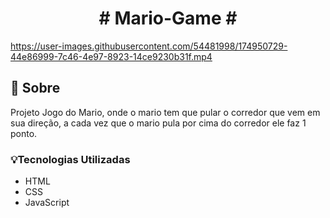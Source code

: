  <h1 align="center"># Mario-Game #</h1>
 
https://user-images.githubusercontent.com/54481998/174950729-44e86999-7c46-4e97-8923-14ce9230b31f.mp4

## 📕 Sobre 
  Projeto Jogo do Mario, onde o mario tem que pular o corredor que vem em sua direção, a cada vez que o mario pula por cima do corredor ele faz 1 ponto.
  
  ### 💡Tecnologias Utilizadas
- HTML
- CSS
- JavaScript
